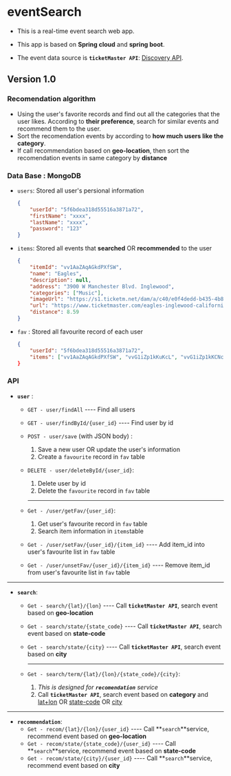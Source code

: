 # eventSearch
* This is a real-time event search web app.

* This app is based on **Spring cloud** and **spring boot**.

* The event data source is **`ticketMaster API`**: [Discovery API](https://developer.ticketmaster.com/products-and-docs/apis/discovery-api/v2/).

  

## Version 1.0

### Recomendation algorithm

* Using the user's favorite records and find out all the categories that the user likes. According to **their preference**, search for similar events and recommend them to the user. 
* Sort the recomendation events by according to **how much users like the category**.
* If call recommendation based on **geo-location**, then sort the recomendation events in same category by **distance**

### Data Base : MongoDB

* `users`: Stored  all user's persional information

  ```json
  {
      "userId": "5f6bdea318d55516a3871a72",
      "firstName": "xxxx",
      "lastName": "xxxx",
      "password": "123"
  }
  ```

* `items`: Stored all events that **searched** OR **recommended** to the user

  ```json
  {
      "itemId": "vv1AaZAqAGkdPXfSW",
      "name": "Eagles",
      "description": null,
      "address": "3900 W Manchester Blvd. Inglewood",
      "categories": ["Music"],
      "imageUrl": "https://s1.ticketm.net/dam/a/c40/e0f4dedd-b435-4b8b-8fd0-e73e47e93c40_851341_CUSTOM.jpg",
      "url": "https://www.ticketmaster.com/eagles-inglewood-california-10-16-2021/event/09005745E5F94CFD",
      "distance": 8.59
  }
  ```

* `fav` : Stored all favourite record of each user

  ```json
  {
      "userId": "5f6bdea318d55516a3871a72",
      "items": ["vv1AaZAqAGkdPXfSW", "vvG1iZp1kKuKcL", "vvG1iZp1kKCNcN"
  }
  ```

### API

* **`user`** : 

  * `GET - user/findAll` ---- Find all users

  * `GET - user/findById/{user_id}` ---- Find user by id

  * `POST - user/save` (with JSON body) :	

    1. Save a new user OR update the user's information
    2. Create a `favourite` record in `fav` table

  * `DELETE - user/deleteById/{user_id}`:

    1. Delete user by id
    2. Delete the `favourite` record in `fav` table

    ---

  * `Get - /user/getFav/{user_id}`:

    1. Get user's favourite record in `fav` table
    2. Search item information in `items`table

  * `Get - /user/setFav/{user_id}/{item_id}` ---- Add item_id into user's favourite list in `fav` table

  * `Get - /user/unsetFav/{user_id}/{item_id}` ---- Remove item_id from user's favourite list in `fav` table

---

* **`search`**:

  * `Get - search/{lat}/{lon}` ---- Call **`ticketMaster API`**,  search event based on **geo-location**

  * `Get - search/state/{state_code}` ---- Call **`ticketMaster API`**,  search event based on **state-code**

  * `Get - search/state/{city}` ---- Call **`ticketMaster API`**,  search event based on **city**

    ---

  * `Get - search/term/{lat}/{lon}/{state_code}/{city}`: 

    1. *This is designed for **`recomendation`** service*
    2. Call **`ticketMaster API`**,  search event based on **category** and [lat+lon]() OR [state-code]() OR [city]()


---

* **`recommendation`**:
  * `Get - recom/{lat}/{lon}/{user_id}` ---- Call **`search`**service,  recommend event based on **geo-location**
  * `Get - recom/state/{state_code}/{user_id}` ---- Call  **`search`**service,  recommend event based on **state-code**
  * `Get - recom/state/{city}/{user_id}` ---- Call  **`search`**service,  recommend event based on **city**



